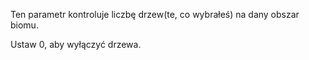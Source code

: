 Ten parametr kontroluje liczbę drzew(te, co wybrałeś) na dany obszar biomu.

Ustaw 0, aby wyłączyć drzewa.